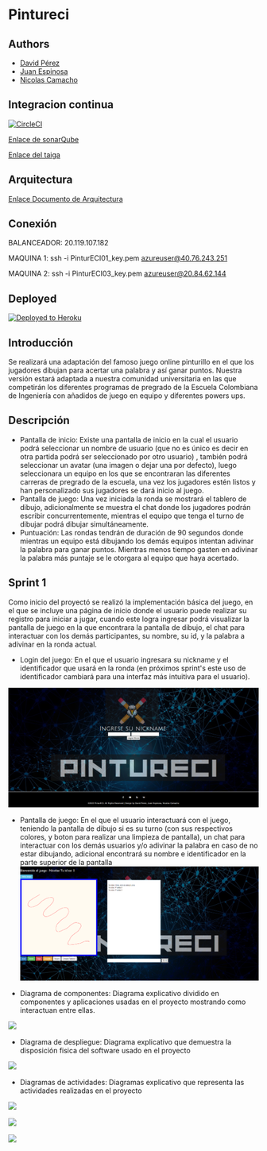 # Pintureci

## Authors

* [David Pérez](https://github.com/DavidPZ666)
* [Juan Espinosa](https://github.com/Juancode-Espi)
* [Nicolas Camacho](https://github.com/haatom)

## Integracion continua
[![CircleCI](https://circleci.com/gh/DavidPZ666/pintureci/tree/master.svg?style=svg)](https://circleci.com/gh/DavidPZ666/pintureci/tree/master)

[Enlace de sonarQube](https://sonarcloud.io/summary/overall?id=DavidPZ666_pintureci)

[Enlace del taiga](https://tree.taiga.io/project/juan-espinosac-pintureci/timeline)

## Arquitectura

[Enlace Documento de Arquitectura](https://github.com/DavidPZ666/pintureci/blob/master/Documento%20de%20Arquitectura.pdf)

## Conexión

BALANCEADOR: 20.119.107.182 

MAQUINA 1: ssh -i PinturECI01_key.pem azureuser@40.76.243.251

MAQUINA 2: ssh -i PinturECI03_key.pem azureuser@20.84.62.144


## Deployed 
[![Deployed to Heroku](https://www.herokucdn.com/deploy/button.png)](https://pintureci.herokuapp.com/)

## Introducción

Se realizará una adaptación del famoso juego online pinturillo en el que los jugadores dibujan para acertar una palabra y así ganar puntos. Nuestra versión estará adaptada a nuestra comunidad universitaria  en las que competirán  los diferentes programas  de pregrado de la Escuela Colombiana de Ingeniería con añadidos de juego en equipo y diferentes powers ups.

## Descripción

- Pantalla de inicio: Existe una pantalla de inicio en la cual el usuario podrá seleccionar un nombre de usuario (que no es único es decir en otra partida podrá ser seleccionado por otro usuario) , también podrá seleccionar un avatar (una imagen o dejar una por defecto), luego seleccionara un equipo en los que se encontraran las diferentes carreras de pregrado de la escuela, una vez los jugadores estén listos y han personalizado sus jugadores se dará inicio al juego.
- Pantalla de juego: Una vez iniciada la ronda se mostrará el tablero de dibujo, adicionalmente se muestra el chat donde los jugadores podrán escribir concurrentemente, mientras el equipo que tenga el turno de dibujar podrá dibujar simultáneamente.
- Puntuación: Las rondas tendrán de duración de 90 segundos donde mientras un equipo está dibujando los demás equipos intentan adivinar la palabra para ganar puntos. Mientras menos tiempo gasten en adivinar la palabra más puntaje se le otorgara al equipo que haya acertado.

## Sprint 1

Como inicio del proyectó se realizó la implementación básica del juego, en el que se incluye una página de inicio donde el usuario puede realizar su registro para iniciar a jugar, cuando este logra ingresar podrá visualizar la pantalla de juego en la que encontrara la pantalla de dibujo, el chat para interactuar con los demás participantes, su nombre, su id, y la palabra a adivinar en la ronda actual.

- Login del juego: En el que el usuario ingresara su nickname y el identificador que usará en la ronda (en próximos sprint's este uso de identificador cambiará para una interfaz más intuitiva para el usuario).

![](img/login.png)

- Pantalla de juego: En el que el usuario interactuará con el juego, teniendo la pantalla de dibujo si es su turno (con sus respectivos colores, y boton para realizar una limpieza de pantalla), un chat para interactuar con los demás usuarios y/o adivinar la palabra en caso de no estar dibujando, adicional encontrará su nombre e identificador en la parte superior de la pantalla
![](img/juego.png)

- Diagrama de componentes: Diagrama explicativo dividido en componentes y aplicaciones usadas en el proyecto mostrando como interactuan entre ellas.

![](https://github.com/DavidPZ666/pintureci/blob/master/img/Diagrama%20de%20Componentes.png)

- Diagrama de despliegue: Diagrama explicativo que demuestra la disposición fisica del software usado en el proyecto

![](https://github.com/DavidPZ666/pintureci/blob/master/img/Diagrama%20de%20Despliegue.jpeg)

- Diagramas de actividades: Diagramas explicativo que representa las actividades realizadas en el proyecto

![](https://github.com/DavidPZ666/pintureci/blob/master/img/actividades1.jpeg)

![](https://github.com/DavidPZ666/pintureci/blob/master/img/actividades2.jpeg)

![](https://github.com/DavidPZ666/pintureci/blob/master/img/actividades3.jpeg)




